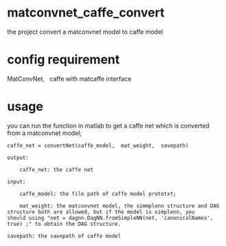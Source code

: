 # matconvnet_caffe_convert
the project convert a matconvnet model to caffe model

# config requirement
MatConvNet,    caffe with matcaffe interface

# usage
you can run the function in matlab to get a caffe net which is converted from a matconvnet model;

    caffe_net = convertNet(caffe_model,  mat_weight,  savepath)
          
    output:
    
        caffe_net: the caffe net
        
    input:
    
        caffe_model: the file path of caffe model prototxt;
        
        mat_weight: the matconvnet model, the simmplenn structure and DAG structure both are allowed, but if the model is simplenn, you             should using "net = dagnn.DagNN.fromSimpleNN(net, 'canonicalNames', true) ;" to obtain the DAG structure.
        
    savepath: the savepath of caffe model
        
    
